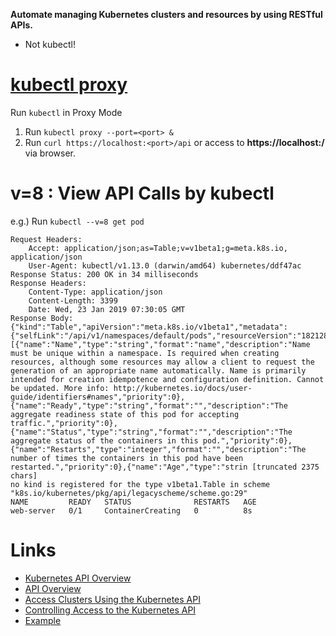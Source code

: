 **Automate managing Kubernetes clusters and resources by using RESTful APIs.**
- Not kubectl!


# [kubectl proxy](https://kubernetes.io/docs/tasks/administer-cluster/access-cluster-api/#using-kubectl-proxy)
Run `kubectl` in Proxy Mode
1. Run `kubectl proxy --port=<port> &`
2. Run `curl https://localhost:<port>/api` or access to **https://localhost:<port>/** via browser.


# v=8 : View API Calls by kubectl
e.g.) Run `kubectl --v=8 get pod`
```
Request Headers:
    Accept: application/json;as=Table;v=v1beta1;g=meta.k8s.io, application/json
    User-Agent: kubectl/v1.13.0 (darwin/amd64) kubernetes/ddf47ac
Response Status: 200 OK in 34 milliseconds
Response Headers:
    Content-Type: application/json
    Content-Length: 3399
    Date: Wed, 23 Jan 2019 07:30:05 GMT
Response Body: {"kind":"Table","apiVersion":"meta.k8s.io/v1beta1","metadata":{"selfLink":"/api/v1/namespaces/default/pods","resourceVersion":"182128"},"columnDefinitions":[{"name":"Name","type":"string","format":"name","description":"Name must be unique within a namespace. Is required when creating resources, although some resources may allow a client to request the generation of an appropriate name automatically. Name is primarily intended for creation idempotence and configuration definition. Cannot be updated. More info: http://kubernetes.io/docs/user-guide/identifiers#names","priority":0},{"name":"Ready","type":"string","format":"","description":"The aggregate readiness state of this pod for accepting traffic.","priority":0},{"name":"Status","type":"string","format":"","description":"The aggregate status of the containers in this pod.","priority":0},{"name":"Restarts","type":"integer","format":"","description":"The number of times the containers in this pod have been restarted.","priority":0},{"name":"Age","type":"strin [truncated 2375 chars]
no kind is registered for the type v1beta1.Table in scheme "k8s.io/kubernetes/pkg/api/legacyscheme/scheme.go:29"
NAME         READY   STATUS              RESTARTS   AGE
web-server   0/1     ContainerCreating   0          8s
```


# Links
- [Kubernetes API Overview](https://kubernetes.io/docs/reference/using-api/api-overview/)
- [API Overview](https://kubernetes.io/docs/reference/generated/kubernetes-api/v1.13/)
- [Access Clusters Using the Kubernetes API](https://kubernetes.io/docs/tasks/administer-cluster/access-cluster-api/)
- [Controlling Access to the Kubernetes API](https://kubernetes.io/docs/reference/access-authn-authz/controlling-access/)
- [Example](https://techbeacon.com/one-year-using-kubernetes-production-lessons-learned)
